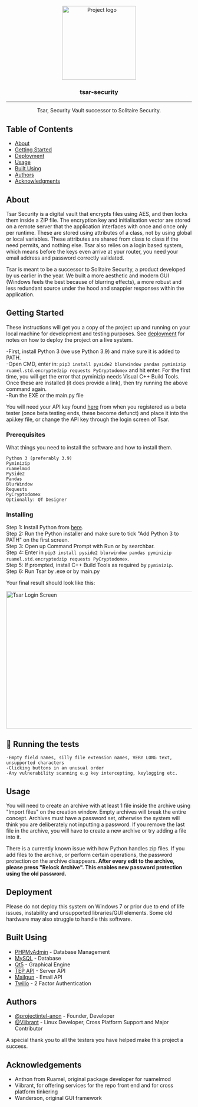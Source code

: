 <p align="center">
  <a href="https://enigmapr0ject.live" rel="noopener">
 <img width=200px height=200px src="https://i.imgur.com/RCd6ef2.jpg" alt="Project logo"></a>
</p>

<h3 align="center">tsar-security</h3>

---

<p align="center"> Tsar, Security Vault successor to Solitaire Security.
    <br> 
</p>

## Table of Contents

- [About](#about)
- [Getting Started](#getting_started)
- [Deployment](#deployment)
- [Usage](#usage)
- [Built Using](#built_using)
- [Authors](#authors)
- [Acknowledgments](#acknowledgement)

## About <a name = "about"></a>

Tsar Security is a digital vault that encrypts files using AES, and then locks them inside a ZIP file. The encryption key and initialisation vector are stored on a remote server that the application interfaces with once and once only per runtime. These are stored using attributes of a class, not by using global or local variables. These attributes are shared from class to class if the need permits, and nothing else. Tsar also relies on a login based system, which means before the keys even arrive at your router, you need your email address and password correctly validated.

Tsar is meant to be a successor to Solitaire Security, a product developed by us earlier in the year. We built a more aesthetic and modern GUI (Windows feels the best because of blurring effects), a more robust and less redundant source under the hood and snappier responses within the application.

## Getting Started <a name = "getting_started"></a>

These instructions will get you a copy of the project up and running on your local machine for development and testing purposes. See [deployment](#deployment) for notes on how to deploy the project on a live system.

-First, install Python 3 (we use Python 3.9) and make sure it is added to PATH.  
-Open CMD, enter in: `pip3 install pyside2 blurwindow pandas pyminizip ruamel.std.encryptedzip requests PyCryptodomex` and hit enter. For the first time, you will get the error that pyminizip needs Visual C++ Build Tools. Once these are installed (it does provide a link), then try running the above command again.  
-Run the EXE or the main.py file  

You will need your API key found <a href="https://enigmapr0ject.live/tsar">here</a> from when you registered as a beta tester (once beta testing ends, these become defunct) and place it into the api.key file, or change the API key through the login screen of Tsar.

### Prerequisites

What things you need to install the software and how to install them.

```
Python 3 (preferably 3.9)
Pyminizip
ruamelmod
PySide2
Pandas
BlurWindow
Requests
PyCryptodomex
Optionally: QT Designer
```

### Installing

Step 1: Install Python from <a href="https://python.org">here</a>.  
Step 2: Run the Python installer and make sure to tick "Add Python 3 to PATH" on the first screen.  
Step 3: Open up Command Prompt with Run or by searchbar.  
Step 4: Enter in `pip3 install pyside2 blurwindow pandas pyminizip ruamel.std.encryptedzip requests PyCryptodomex`.  
Step 5: If prompted, install C++ Build Tools as required by `pyminizip`.  
Step 6: Run Tsar by .exe or by main.py  

Your final result should look like this:

<img width=627px height=372px src="https://i.imgur.com/qHJFXa3.png" alt="Tsar Login Screen">

## 🔧 Running the tests <a name = "tests"></a>


```
-Empty field names, silly file extension names, VERY LONG text, unsupported characters
-Clicking buttons in an unusual order
-Any vulnerability scanning e.g key intercepting, keylogging etc.
```

## Usage <a name="usage"></a>

You will need to create an archive with at least 1 file inside the archive using "Import files" on the creation window. Empty archives will break the entire concept. Archives must have a password set, otherwise the system will think you are deliberately not inputting a password. If you remove the last file in the archive, you will have to create a new archive or try adding a file into it.

There is a currently known issue with how Python handles zip files. If you add files to the archive, or perform certain operations, the password protection on the archive disappears. <b>After every edit to the archive, please press "Relock Archive". This enables new password protection using the old password.</b>

## Deployment <a name = "deployment"></a>

Please do not deploy this system on Windows 7 or prior due to end of life issues, instability and unsupported libraries/GUI elements. Some old hardware may also struggle to handle this software.

## Built Using <a name = "built_using"></a>

- [PHPMyAdmin](https://www.phpmyadmin.net/) - Database Management
- [MySQL](https://mysql.com/) - Database
- [Qt5](https://www.qt.io/) - Graphical Engine
- [TEP API](https://enigmapr0ject.live/) - Server API
- [Mailgun](https://www.mailgun.com/) - Email API
- [Twilio](https://www.twilio.com/) - 2 Factor Authentication

## Authors <a name = "authors"></a>

- [@projectintel-anon](https://github.com/projectintel-anon) - Founder, Developer
- [@Viibrant](https://github.com/Viibrant) - Linux Developer, Cross Platform Support and Major Contributor

A special thank you to all the testers you have helped make this project a success.

## Acknowledgements <a name = "acknowledgement"></a>

- Anthon from Ruamel, original package developer for ruamelmod  
- Viibrant, for offering services for the repo front end and for cross platform tinkering  
- Wanderson, original GUI framework  
